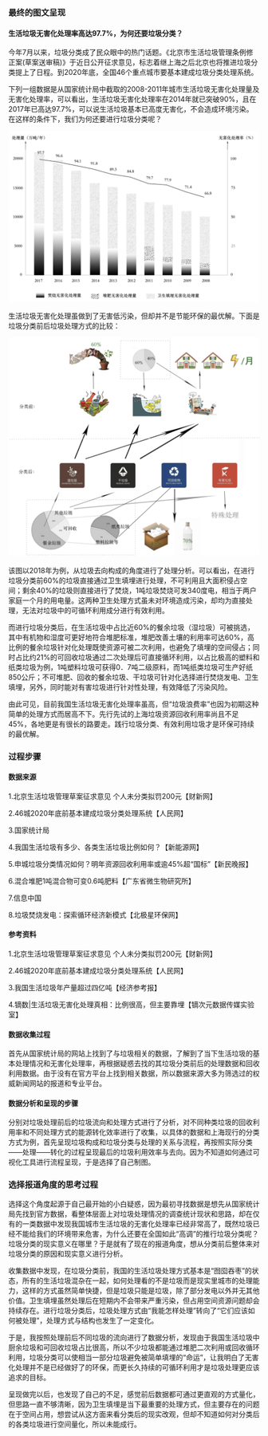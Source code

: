 ### 最终的图文呈现

#### 生活垃圾无害化处理率高达97.7%，为何还要垃圾分类？

今年7月以来，垃圾分类成了民众眼中的热门话题。《北京市生活垃圾管理条例修正案(草案送审稿)》于近日公开征求意见，标志着继上海之后北京也将推进垃圾分类提上了日程。到2020年底，全国46个重点城市要基本建成垃圾分类处理系统。

下列一组数据是从国家统计局中截取的2008-2011年城市生活垃圾无害化处理量及无害化处理率，可以看出，生活垃圾无害化处理率在2014年就已突破90%，且在2017年已高达97.7%，可以说生活垃圾基本已高度无害化，不会造成环境污染。在这样的条件下，我们为何还要进行垃圾分类呢？

![垃圾无害化处理能力及效率](https://github.com/renee-j/visualization/blob/master/garbage%20classification/WeChatb77706e407131678dbd9fe659ccd3d0c.png)

生活垃圾无害化处理虽做到了无害低污染，但却并不是节能环保的最优解。下面是垃圾分类前后垃圾处理方式的比较：

![垃圾分类前后垃圾去向构成](https://github.com/renee-j/visualization/blob/master/garbage%20classification/WeChat24d176a4083c98d0ee2a872b15e8938d.png)

该图以2018年为例，从垃圾去向构成的角度进行了处理分析。可以看出，在进行垃圾分类前60%的垃圾直接通过卫生填埋进行处理，不可利用且大面积侵占空间；剩余40%的垃圾则直接进行了焚烧，1吨垃圾焚烧可发340度电，相当于两户家庭一个月的用电量。这两种卫生处理方式虽未对环境造成污染，却均为直接处理，无法对垃圾中的可循环利用成分进行有效利用。

而进行垃圾分类后，在生活垃圾中占比近60%的餐余垃圾（湿垃圾）可被挑选，其中有机物和湿度可更好地符合堆肥标准，堆肥改善土壤的利用率可达60%，高比例的餐余垃圾针对化处理既使资源可被二次利用，也避免了填埋的空间侵占；同时占比约21%的可回收垃圾通过二次处理后可直接循环利用，以占比极高的塑料和纸类垃圾为例，1吨塑料垃圾可获得0．7吨二级原料，而1吨纸类垃圾可生产好纸850公斤；不可堆肥、回收的餐余垃圾、干垃圾可针对化选择进行焚烧发电、卫生填埋，另外，同时能对有害垃圾进行针对性处理，有效降低了污染风险。

由此可见，目前我国生活垃圾无害化处理率虽高，但“垃圾浪费率”也因为初期这种简单的处理方式而居高不下。先行先试的上海垃圾资源回收利用率尚且不足45%，各地更是有很长的路要走。践行垃圾分类、有效利用垃圾才是环保可持续的最优解。

### 过程步骤

#### 数据来源
1.北京生活垃圾管理草案征求意见 个人未分类拟罚200元【财新网】

2.46城2020年底前基本建成垃圾分类处理系统【人民网】

3.国家统计局

4.我国生活垃圾有多少、各类生活垃圾比例如何？【新能源网】

5.申城垃圾分类情况如何？明年资源回收利用率或逾45%超“国标”【新民晚报】

6.混合堆肥1吨混合物可变0.6吨肥料【广东省微生物研究所】

7.信息中国

8.垃圾焚烧发电：探索循环经济新模式【北极星环保网】

#### 参考资料
1.北京生活垃圾管理草案征求意见 个人未分类拟罚200元【财新网】

2.46城2020年底前基本建成垃圾分类处理系统【人民网】

3.我国生活垃圾年产量超过四亿吨【经济参考报】

4.镝数|生活垃圾无害化处理真相：比例很高，但主要靠埋【镝次元数据传媒实验室】

#### 数据收集过程
首先从国家统计局的网站上找到了与垃圾相关的数据，了解到了当下生活垃圾的基本处理情况和无害化处理率，再根据疑惑去找的其垃圾分类前后的处理数据和回收利用数据。由于没有在官方平台上找到相关数据，所以数据来源大多为筛选过的权威新闻网站的报道和专业平台。
#### 数据分析和呈现的步骤
分别对垃圾处理前后的垃圾流向和处理方式进行了分析，对不同种类垃圾的回收利用率和不同处理方式的能源转化效率进行了收集，以具体的数据和上海现行的分类方式为例，首先呈现垃圾构成和垃圾分类与处理的关系与流程，再按照实际分类——处理——转化的过程呈现最后的垃圾利用效率与去向。因为不知道如何通过可视化工具进行流程呈现，于是选择了自己制图。
### 选择报道角度的思考过程
选择这个角度起源于自己最开始的小白疑惑，因为最初寻找数据是想先从国家统计局先找到官方数据，看整体层面上对垃圾处理情况的调查统计现状和思路，却在仅有的一类数据中发现我国城市生活垃圾的无害化处理率已经非常高了，既然垃圾已经不能给我们的环境带来危害，为什么还要在全国如此“高调”的推行垃圾分类呢？垃圾分类的现实意义在哪里？于是就有了现在的报道角度，想从分类前后整体来对垃圾分类的原因和现实意义进行分析。

收集数据中发现，在垃圾分类前，我国的生活垃圾处理方式基本是“囫囵吞枣”的状态，所有的生活垃圾混杂在一起，如何处理看的不是垃圾而是现实里城市的处理能力，这样的方式虽然简单快捷，但是垃圾只能是垃圾，除了部分发电以外并无其他价值。卫生填埋虽然处理后在短期内不会带来严重污染，但占用空间资源问题却会持续存在。进行垃圾分类后，垃圾处理方式由“我能怎样处理”转向了“它们应该如何被处理”，处理方式与结构也发生了一定变化。

于是，我按照处理前后不同垃圾的流向进行了数据分析，发现由于我国生活垃圾中厨余垃圾和可回收垃圾占比很高，所以不少垃圾都能通过堆肥二次利用或回收循环利用，垃圾分类可以使相当一部分垃圾避免被简单填埋的“命运”，让我明白了无害化处理并不是已经做好了的环保，而更长久持续的可循环利用才是垃圾处理更应该追求的目标。

呈现做完以后，也发现了自己的不足，感觉前后数据都可通过更直观的方式量化，但思路一直不够清晰，因为卫生填埋是当下最重要的处理方式，但主要存在的问题在于空间占用，想尝试从这方面来看分类后的现实改观，但却不知道如何对分类后的各类垃圾进行空间量化，所以未能成行。
